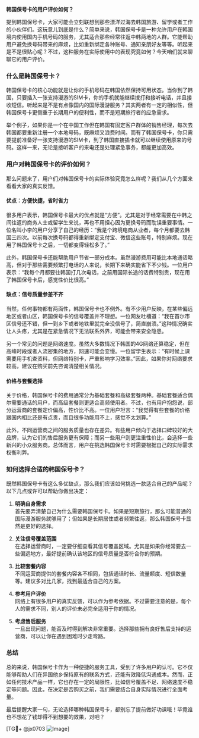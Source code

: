 **韩国保号卡的用户评价如何？**

提到韩国保号卡，大家可能会立刻联想到那些漂洋过海去韩国旅游、留学或者工作的小伙伴们。这玩意儿到底是什么？简单来说，韩国保号卡是一种允许用户在韩国境内使用国内手机号码的服务，尤其适合那些经常往返中韩两地的人群。它能帮助用户避免换号码带来的麻烦，比如重新绑定各种账号、通知亲朋好友等等。听起来是不是很贴心呢？不过，这种服务在实际使用中的表现究竟如何？今天咱们就来聊聊它的用户评价。

### **什么是韩国保号卡？**
韩国保号卡的核心功能就是让你的手机号码在韩国依然保持可用状态。当你到了韩国，只要插入一张支持漫游的SIM卡，你的手机就能继续拨打和接听电话，并且接收短信。听起来是不是有点像国内的国际漫游服务？其实两者有一定的相似性，但韩国保号卡更侧重于长期用户的便利性，而不是短期旅行者的应急需求。

举个例子，如果你是一个在中国工作但在韩国有固定客户群体的销售经理，每次去韩国都要重新注册一个本地号码，既麻烦又浪费时间。而有了韩国保号卡，你只需要提前准备好一张支持漫游的SIM卡，到了韩国直接插卡就可以继续使用原来的号码。这样一来，无论是接听客户的来电还是处理紧急事务，都能更加高效。

### **用户对韩国保号卡的评价如何？**
那么问题来了，用户们对韩国保号卡的实际体验究竟怎么样呢？我们从几个方面来看看大家的真实反馈。

#### **优点：方便快捷，省时省力**
很多用户表示，韩国保号卡最大的优点就是“方便”。尤其是对于经常需要在中韩之间往返的商务人士或留学生来说，再也不用担心因为更换号码而耽误重要事情。一位名叫小李的用户分享了自己的经历：“我是个跨境电商从业者，每个月都要去韩国三四次。以前每次换号码都得重新绑定支付宝、微信这些账号，特别麻烦。现在用了韩国保号卡之后，一切都变得轻松多了。”

此外，韩国保号卡还能帮助用户节省一部分成本。虽然漫游费用可能比本地通话略高，但对于那些需要频繁打电话的人来说，长期下来确实能省下不少钱。一位用户表示：“我每个月都要往韩国打几次电话，之前用国际长途的话费特别贵，现在用了韩国保号卡后，感觉性价比很高。”

#### **缺点：信号质量参差不齐**
当然，任何事物都有两面性，韩国保号卡也不例外。有不少用户反映，在某些偏远地区或者山区，韩国保号卡的信号覆盖并不理想。一位网友吐槽道：“我在首尔市区信号还不错，但一到乡下或者地铁里就完全没信号了，简直崩溃。”这种情况确实让人头疼，尤其是在紧急情况下无法联系外界，可能会带来安全隐患。

另一个常见的问题是网络速度。虽然大多数情况下韩国的4G网络还算稳定，但在高峰时段或者人流密集的地方，网速可能会变慢。一位留学生表示：“有时候上课需要用手机查资料，但网络特别卡，严重影响学习效率。”因此，如果你对网络要求较高，建议在购买前先咨询清楚相关情况。

#### **价格与套餐选择**
关于价格，韩国保号卡的费用通常分为基础套餐和高级套餐两种。基础套餐适合偶尔需要通话的用户，而高级套餐则更适合高频使用者。不过，也有用户抱怨说，部分运营商的套餐定价偏高，性价比不高。一位用户坦言：“我觉得有些套餐的价格跟国内相比还是有点贵，而且很多功能用不上，感觉不太划算。”

此外，不同运营商之间的服务质量也存在差异。有些用户倾向于选择口碑较好的大品牌，认为它们的售后服务更有保障；而另一些用户则更注重性价比，会选择一些新兴的小众服务商。总体而言，用户在挑选韩国保号卡时需要根据自己的实际需求权衡利弊。

### **如何选择合适的韩国保号卡？**
既然韩国保号卡有这么多优缺点，那么我们应该如何挑选一款适合自己的产品呢？以下几点或许可以帮助你做出决定：

1. **明确自身需求**  
   首先要弄清楚自己为什么需要韩国保号卡。如果是短期旅行，那么可能普通的国际漫游服务就够用了；但如果是长期居住或者频繁往返，那么韩国保号卡显然是更好的选择。

2. **关注信号覆盖范围**  
   在选择运营商时，一定要仔细查看其信号覆盖区域。尤其是如果你经常要去一些偏远地方，最好提前确认该地区的信号质量是否符合你的预期。

3. **比较套餐内容**  
   不同运营商提供的套餐内容各不相同，包括通话时长、流量额度、短信数量等。建议多对比几家，找到最适合自己的方案。

4. **参考用户评价**  
   网络上有很多用户的真实反馈，可以作为参考依据。不过需要注意的是，每个人的需求不同，别人的评价未必完全适用于你的情况。

5. **考虑售后服务**  
   一旦出现问题，能否及时得到解决非常重要。选择那些拥有良好售后支持的运营商，可以让你在遇到困难时少走弯路。

### **总结**
总的来说，韩国保号卡作为一种便捷的服务工具，受到了许多用户的认可。它不仅能够帮助人们在异国他乡保持原有的联系方式，还能有效降低沟通成本。然而，正如任何技术产品一样，它也存在一定的局限性，比如信号覆盖不足、网络速度不稳定等问题。因此，在决定是否购买之前，我们需要结合自身实际情况进行全面考量。

最后提醒大家一句，无论选择哪种韩国保号卡，都别忘了提前做好功课哦！毕竟谁也不想花了钱却得不到想要的效果，对吧？

[TG💪+ @jx0703 ![Image](https://github.com/user-attachments/assets/dbca1d08-cadb-493c-b0ec-ad6f7a83f270)]